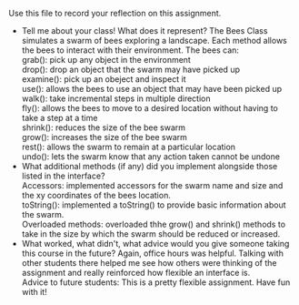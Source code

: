 Use this file to record your reflection on this assignment.

- Tell me about your class! What does it represent?
The Bees Class simulates a swarm of bees exploring a landscape. Each method allows the bees to interact with their environment. The bees can:  
grab(): pick up any object in the environment    
drop(): drop an object that the swarm may have picked up   
examine(): pick up an obeject and inspect it   
use(): allows the bees to use an object that may have been picked up   
walk(): take incremental steps in multiple direction  
fly(): allows the bees to move to a desired location without having to take a step at a time   
shrink(): reduces the size of the bee swarm   
grow(): increases the size of the bee swarm   
rest(): allows the swarm to remain at a particular location   
undo(): lets the swarm know that any action taken cannot be undone   
- What additional methods (if any) did you implement alongside those listed in the interface?   
Accessors: implemented accessors for the swarm name and size and the xy coordinates of the bees location.  
toString(): implemented a toString() to provide basic information about the swarm.  
Overloaded methods: overloaded thhe grow() and shrink() methods to take in the size by which the swarm should be reduced or increased.  
- What worked, what didn't, what advice would you give someone taking this course in the future?
Again, office hours was helpful. Talking with other students there helped me see how others were thinking of the assignment and really reinforced how flexible an interface is.  
Advice to future students: This is a pretty flexible assignment. Have fun with it!
